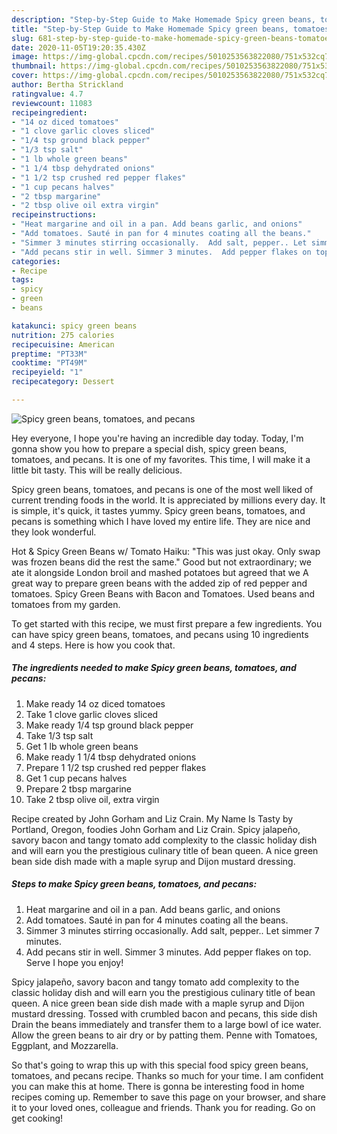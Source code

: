 ```yaml
---
description: "Step-by-Step Guide to Make Homemade Spicy green beans, tomatoes,  and pecans"
title: "Step-by-Step Guide to Make Homemade Spicy green beans, tomatoes,  and pecans"
slug: 681-step-by-step-guide-to-make-homemade-spicy-green-beans-tomatoes-and-pecans
date: 2020-11-05T19:20:35.430Z
image: https://img-global.cpcdn.com/recipes/5010253563822080/751x532cq70/spicy-green-beans-tomatoes-and-pecans-recipe-main-photo.jpg
thumbnail: https://img-global.cpcdn.com/recipes/5010253563822080/751x532cq70/spicy-green-beans-tomatoes-and-pecans-recipe-main-photo.jpg
cover: https://img-global.cpcdn.com/recipes/5010253563822080/751x532cq70/spicy-green-beans-tomatoes-and-pecans-recipe-main-photo.jpg
author: Bertha Strickland
ratingvalue: 4.7
reviewcount: 11083
recipeingredient:
- "14 oz diced tomatoes"
- "1 clove garlic cloves sliced"
- "1/4 tsp ground black pepper"
- "1/3 tsp salt"
- "1 lb whole green beans"
- "1 1/4 tbsp dehydrated onions"
- "1 1/2 tsp crushed red pepper flakes"
- "1 cup pecans halves"
- "2 tbsp margarine"
- "2 tbsp olive oil extra virgin"
recipeinstructions:
- "Heat margarine and oil in a pan. Add beans garlic, and onions"
- "Add tomatoes. Sauté in pan for 4 minutes coating all the beans."
- "Simmer 3 minutes stirring occasionally.  Add salt, pepper.. Let simmer 7 minutes."
- "Add pecans stir in well. Simmer 3 minutes.  Add pepper flakes on top. Serve I hope you enjoy!"
categories:
- Recipe
tags:
- spicy
- green
- beans

katakunci: spicy green beans 
nutrition: 275 calories
recipecuisine: American
preptime: "PT33M"
cooktime: "PT49M"
recipeyield: "1"
recipecategory: Dessert

---
```



![Spicy green beans, tomatoes,  and pecans](https://img-global.cpcdn.com/recipes/5010253563822080/751x532cq70/spicy-green-beans-tomatoes-and-pecans-recipe-main-photo.jpg)

Hey everyone, I hope you're having an incredible day today. Today, I'm gonna show you how to prepare a special dish, spicy green beans, tomatoes,  and pecans. It is one of my favorites. This time, I will make it a little bit tasty. This will be really delicious.

Spicy green beans, tomatoes,  and pecans is one of the most well liked of current trending foods in the world. It is appreciated by millions every day. It is simple, it's quick, it tastes yummy. Spicy green beans, tomatoes,  and pecans is something which I have loved my entire life. They are nice and they look wonderful.

Hot &amp; Spicy Green Beans w/ Tomato Haiku: &#34;This was just okay. Only swap was frozen beans did the rest the same.&#34; Good but not extraordinary; we ate it alongside London broil and mashed potatoes but agreed that we A great way to prepare green beans with the added zip of red pepper and tomatoes. Spicy Green Beans with Bacon and Tomatoes. Used beans and tomatoes from my garden.


To get started with this recipe, we must first prepare a few ingredients. You can have spicy green beans, tomatoes,  and pecans using 10 ingredients and 4 steps. Here is how you cook that.

<!--inarticleads1-->

##### The ingredients needed to make Spicy green beans, tomatoes,  and pecans:

1. Make ready 14 oz diced tomatoes
1. Take 1 clove garlic cloves sliced
1. Make ready 1/4 tsp ground black pepper
1. Take 1/3 tsp salt
1. Get 1 lb whole green beans
1. Make ready 1 1/4 tbsp dehydrated onions
1. Prepare 1 1/2 tsp crushed red pepper flakes
1. Get 1 cup pecans halves
1. Prepare 2 tbsp margarine
1. Take 2 tbsp olive oil, extra virgin


Recipe created by John Gorham and Liz Crain. My Name Is Tasty by Portland, Oregon, foodies John Gorham and Liz Crain. Spicy jalapeño, savory bacon and tangy tomato add complexity to the classic holiday dish and will earn you the prestigious culinary title of bean queen. A nice green bean side dish made with a maple syrup and Dijon mustard dressing. 

<!--inarticleads2-->

##### Steps to make Spicy green beans, tomatoes,  and pecans:

1. Heat margarine and oil in a pan. Add beans garlic, and onions
1. Add tomatoes. Sauté in pan for 4 minutes coating all the beans.
1. Simmer 3 minutes stirring occasionally.  Add salt, pepper.. Let simmer 7 minutes.
1. Add pecans stir in well. Simmer 3 minutes.  Add pepper flakes on top. Serve I hope you enjoy!


Spicy jalapeño, savory bacon and tangy tomato add complexity to the classic holiday dish and will earn you the prestigious culinary title of bean queen. A nice green bean side dish made with a maple syrup and Dijon mustard dressing. Tossed with crumbled bacon and pecans, this side dish Drain the beans immediately and transfer them to a large bowl of ice water. Allow the green beans to air dry or by patting them. Penne with Tomatoes, Eggplant, and Mozzarella. 

So that's going to wrap this up with this special food spicy green beans, tomatoes,  and pecans recipe. Thanks so much for your time. I am confident you can make this at home. There is gonna be interesting food in home recipes coming up. Remember to save this page on your browser, and share it to your loved ones, colleague and friends. Thank you for reading. Go on get cooking!
